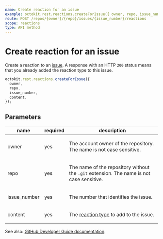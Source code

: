 ```yaml
---
name: Create reaction for an issue
example: octokit.rest.reactions.createForIssue({ owner, repo, issue_number, content })
route: POST /repos/{owner}/{repo}/issues/{issue_number}/reactions
scope: reactions
type: API method
---
```


# Create reaction for an issue

Create a reaction to an [issue](https://docs.github.com/rest/issues/issues#get-an-issue). A response with an HTTP `200` status means that you already added the reaction type to this issue.

```js
octokit.rest.reactions.createForIssue({
  owner,
  repo,
  issue_number,
  content,
});
```

## Parameters

<table>
  <thead>
    <tr>
      <th>name</th>
      <th>required</th>
      <th>description</th>
    </tr>
  </thead>
  <tbody>
    <tr><td>owner</td><td>yes</td><td>

The account owner of the repository. The name is not case sensitive.

</td></tr>
<tr><td>repo</td><td>yes</td><td>

The name of the repository without the `.git` extension. The name is not case sensitive.

</td></tr>
<tr><td>issue_number</td><td>yes</td><td>

The number that identifies the issue.

</td></tr>
<tr><td>content</td><td>yes</td><td>

The [reaction type](https://docs.github.com/rest/reactions/reactions#about-reactions) to add to the issue.

</td></tr>
  </tbody>
</table>

See also: [GitHub Developer Guide documentation](https://docs.github.com/rest/reactions/reactions#create-reaction-for-an-issue).

